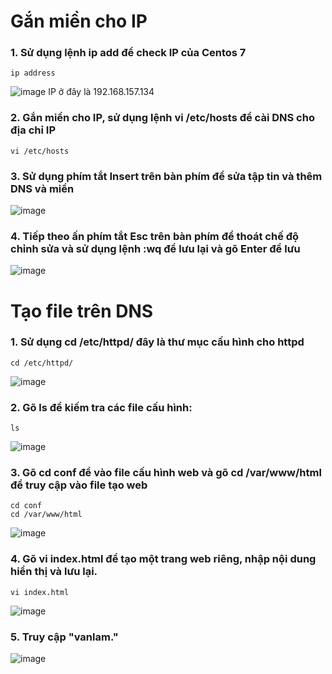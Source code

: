 # Gắn miền cho IP

### 1. Sử dụng lệnh ip add để check IP của Centos 7

```
ip address
```

![image](https://user-images.githubusercontent.com/111721629/189013004-cff17006-df13-4254-9155-b2b6593a97a8.png)
IP ở đây là 192.168.157.134

### 2. Gắn miền cho IP, sử dụng lệnh vi /etc/hosts để cài DNS cho địa chỉ IP

```
vi /etc/hosts
```

### 3. Sử dụng phím tắt Insert trên bàn phím để sửa tập tin và thêm DNS và miền
![image](https://user-images.githubusercontent.com/111721629/189013171-27b0e7b9-47e6-4157-9f1e-81acf01d743d.png)

### 4. Tiếp theo ấn phím tắt Esc trên bàn phím để thoát chế độ chỉnh sửa và sử dụng lệnh :wq để lưu lại và gõ Enter để lưu
![image](https://user-images.githubusercontent.com/111721629/189013263-0ad245b8-fca1-42d4-84e9-dc095abc6f87.png)

# Tạo file trên DNS

### 1. Sử dụng cd /etc/httpd/ đây là thư mục cấu hình cho httpd

``` 
cd /etc/httpd/
```

![image](https://user-images.githubusercontent.com/111721629/189013345-ee8dcf49-ed44-40db-86b1-4f887968cecb.png)
### 2. Gõ ls để kiếm tra các file cấu hình:

```
ls
```

![image](https://user-images.githubusercontent.com/111721629/189013386-3f2d423f-c48b-427e-a30d-0a8923b0ec73.png)

### 3. Gõ cd conf để vào file cấu hình web và gõ cd /var/www/html để truy cập vào file tạo web

```
cd conf
cd /var/www/html
```

![image](https://user-images.githubusercontent.com/111721629/189013453-16f8ff18-7bbd-4e69-adbc-879f95cec2a1.png)

### 4. Gõ vi index.html để tạo một trang web riêng, nhập nội dung hiển thị và lưu lại. 

```
vi index.html
```

![image](https://user-images.githubusercontent.com/111721629/189013621-12f5d2a1-ac7d-4a8f-affd-aee03cc6324c.png)

### 5. Truy cập "vanlam."
![image](https://user-images.githubusercontent.com/111721629/189013683-d72722f1-7aa3-4612-98c9-87d185adbc2f.png)




